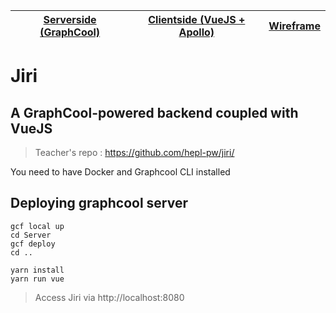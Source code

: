 | [Serverside (GraphCool)](https://github.com/mehdyouras/jiri/tree/master/Server) | [Clientside (VueJS + Apollo)](https://github.com/mehdyouras/jiri/tree/master/Client) | [Wireframe](https://github.com/mehdyouras/jiri/tree/master/design) |
|---------------------------------------------------------------------------------|-----------------------------------------------------------------------------|--------------------------------------------------------------------|

# Jiri
## A GraphCool-powered backend coupled with VueJS
> Teacher's repo : https://github.com/hepl-pw/jiri/


You need to have Docker and Graphcool CLI installed

## Deploying graphcool server
```
gcf local up
cd Server
gcf deploy
cd ..
```

```
yarn install
yarn run vue
```

> Access Jiri via http://localhost:8080
